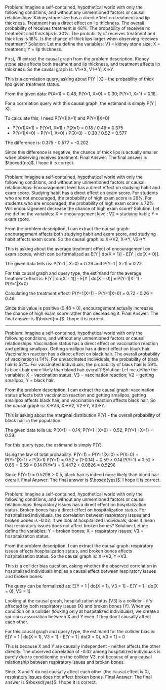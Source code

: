 Problem:
Imagine a self-contained, hypothetical world with only the following conditions, and without any unmentioned factors or causal relationships: Kidney stone size has a direct effect on treatment and lip thickness. Treatment has a direct effect on lip thickness. The overall probability of receives treatment is 48%. The probability of receives no treatment and thick lips is 30%. The probability of receives treatment and thick lips is 18%. Is the chance of thick lips larger when observing receives treatment?
Solution:
Let me define the variables: V1 = kidney stone size; X = treatment; Y = lip thickness.

First, I'll extract the causal graph from the problem description. Kidney stone size affects both treatment and lip thickness, and treatment affects lip thickness. So the causal graph is: V1→X, V1→Y, X→Y.

This is a correlation query, asking about P(Y | X) - the probability of thick lips given treatment status.

From the given data: P(X=1) = 0.48; P(Y=1, X=0) = 0.30; P(Y=1, X=1) = 0.18.

For a correlation query with this causal graph, the estimand is simply P(Y | X).

To calculate this, I need P(Y=1|X=1) and P(Y=1|X=0):
- P(Y=1|X=1) = P(Y=1, X=1) / P(X=1) = 0.18 / 0.48 = 0.375
- P(Y=1|X=0) = P(Y=1, X=0) / P(X=0) = 0.30 / 0.52 = 0.577

The difference is: 0.375 - 0.577 = -0.202

Since this difference is negative, the chance of thick lips is actually smaller when observing receives treatment.
Final Answer: The final answer is $\boxed{no}$. I hope it is correct.

---

Problem:
Imagine a self-contained, hypothetical world with only the following conditions, and without any unmentioned factors or causal relationships: Encouragement level has a direct effect on studying habit and exam score. Studying habit has a direct effect on exam score. For students who are not encouraged, the probability of high exam score is 26%. For students who are encouraged, the probability of high exam score is 72%. Will encouragement decrease the chance of high exam score?
Solution:
Let me define the variables: X = encouragement level; V2 = studying habit; Y = exam score.

From the problem description, I can extract the causal graph: encouragement affects both studying habit and exam score, and studying habit affects exam score. So the causal graph is: X→V2, X→Y, V2→Y.

This is asking about the average treatment effect of encouragement on exam scores, which can be formalized as E[Y | do(X = 1)] - E[Y | do(X = 0)].

The given data tells us: P(Y=1 | X=0) = 0.26 and P(Y=1 | X=1) = 0.72.

For this causal graph and query type, the estimand for the average treatment effect is:
E[Y | do(X = 1)] - E[Y | do(X = 0)] = P(Y=1|X=1) - P(Y=1|X=0)

Calculating the treatment effect:
P(Y=1|X=1) - P(Y=1|X=0) = 0.72 - 0.26 = 0.46

Since this value is positive (0.46 > 0), encouragement actually increases the chance of high exam score rather than decreasing it.
Final Answer: The final answer is $\boxed{no}$. I hope it is correct.

---

Problem:
Imagine a self-contained, hypothetical world with only the following conditions, and without any unmentioned factors or causal relationships: Vaccination status has a direct effect on vaccination reaction and getting smallpox. Getting smallpox has a direct effect on black hair. Vaccination reaction has a direct effect on black hair. The overall probability of vaccination is 14%. For unvaccinated individuals, the probability of black hair is 52%. For vaccinated individuals, the probability of black hair is 59%. Is black hair more likely than blond hair overall?
Solution:
Let me define the variables: X = vaccination status; V3 = vaccination reaction; V2 = getting smallpox; Y = black hair.

From the problem description, I can extract the causal graph: vaccination status affects both vaccination reaction and getting smallpox, getting smallpox affects black hair, and vaccination reaction affects black hair. So the causal graph is: X→V3, X→V2, V2→Y, V3→Y.

This is asking about the marginal distribution P(Y) - the overall probability of black hair in the population.

The given data tells us: P(X=1) = 0.14; P(Y=1 | X=0) = 0.52; P(Y=1 | X=1) = 0.59.

For this query type, the estimand is simply P(Y).

Using the law of total probability:
P(Y=1) = P(Y=1|X=0) × P(X=0) + P(Y=1|X=1) × P(X=1)
P(Y=1) = 0.52 × (1-0.14) + 0.59 × 0.14
P(Y=1) = 0.52 × 0.86 + 0.59 × 0.14
P(Y=1) = 0.4472 + 0.0826 = 0.5298

Since P(Y=1) = 0.5298 > 0.5, black hair is indeed more likely than blond hair overall.
Final Answer: The final answer is $\boxed{yes}$. I hope it is correct.

---

Problem:
Imagine a self-contained, hypothetical world with only the following conditions, and without any unmentioned factors or causal relationships: Respiratory issues has a direct effect on hospitalization status. Broken bones has a direct effect on hospitalization status. For hospitalized individuals, the correlation between respiratory issues and broken bones is -0.02. If we look at hospitalized individuals, does it mean that respiratory issues does not affect broken bones?
Solution:
Let me define the variables: Y = broken bones; X = respiratory issues; V3 = hospitalization status.

From the problem description, I can extract the causal graph: respiratory issues affects hospitalization status, and broken bones affects hospitalization status. So the causal graph is: X→V3, Y→V3.

This is a collider bias question, asking whether the observed correlation in hospitalized individuals implies a causal effect between respiratory issues and broken bones.

The query can be formalized as: E[Y = 1 | do(X = 1), V3 = 1] - E[Y = 1 | do(X = 0), V3 = 1].

Looking at the causal graph, hospitalization status (V3) is a collider - it's affected by both respiratory issues (X) and broken bones (Y). When we condition on a collider (looking only at hospitalized individuals), we create a spurious association between X and Y even if they don't causally affect each other.

For this causal graph and query type, the estimand for the collider bias is:
E[Y = 1 | do(X = 1), V3 = 1] - E[Y = 1 | do(X = 0), V3 = 1] = 0

This is because X and Y are causally independent - neither affects the other directly. The observed correlation of -0.02 among hospitalized individuals is purely due to conditioning on the collider V3, not because of any causal relationship between respiratory issues and broken bones.

Since X and Y do not causally affect each other (the causal effect is 0), respiratory issues does not affect broken bones.
Final Answer: The final answer is $\boxed{yes}$. I hope it is correct.